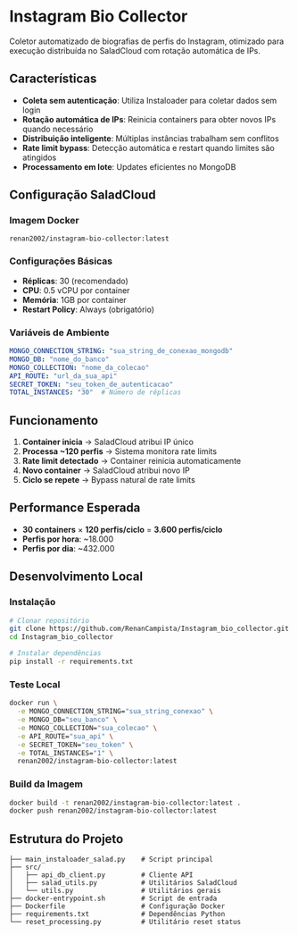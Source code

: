 # Instagram Bio Collector

Coletor automatizado de biografias de perfis do Instagram, otimizado para execução distribuída no SaladCloud com rotação automática de IPs.

## Características

- **Coleta sem autenticação**: Utiliza Instaloader para coletar dados sem login
- **Rotação automática de IPs**: Reinicia containers para obter novos IPs quando necessário
- **Distribuição inteligente**: Múltiplas instâncias trabalham sem conflitos
- **Rate limit bypass**: Detecção automática e restart quando limites são atingidos
- **Processamento em lote**: Updates eficientes no MongoDB

## Configuração SaladCloud

### Imagem Docker
```
renan2002/instagram-bio-collector:latest
```

### Configurações Básicas
- **Réplicas**: 30 (recomendado)
- **CPU**: 0.5 vCPU por container
- **Memória**: 1GB por container  
- **Restart Policy**: Always (obrigatório)

### Variáveis de Ambiente
```yaml
MONGO_CONNECTION_STRING: "sua_string_de_conexao_mongodb"
MONGO_DB: "nome_do_banco"
MONGO_COLLECTION: "nome_da_colecao"
API_ROUTE: "url_da_sua_api"
SECRET_TOKEN: "seu_token_de_autenticacao"
TOTAL_INSTANCES: "30"  # Número de réplicas
```

## Funcionamento

1. **Container inicia** → SaladCloud atribui IP único
2. **Processa ~120 perfis** → Sistema monitora rate limits
3. **Rate limit detectado** → Container reinicia automaticamente  
4. **Novo container** → SaladCloud atribui novo IP
5. **Ciclo se repete** → Bypass natural de rate limits

## Performance Esperada

- **30 containers** × **120 perfis/ciclo** = **3.600 perfis/ciclo**
- **Perfis por hora**: ~18.000
- **Perfis por dia**: ~432.000

## Desenvolvimento Local

### Instalação
```bash
# Clonar repositório
git clone https://github.com/RenanCampista/Instagram_bio_collector.git
cd Instagram_bio_collector

# Instalar dependências
pip install -r requirements.txt
```

### Teste Local
```bash
docker run \
  -e MONGO_CONNECTION_STRING="sua_string_conexao" \
  -e MONGO_DB="seu_banco" \
  -e MONGO_COLLECTION="sua_colecao" \
  -e API_ROUTE="sua_api" \
  -e SECRET_TOKEN="seu_token" \
  -e TOTAL_INSTANCES="1" \
  renan2002/instagram-bio-collector:latest
```

### Build da Imagem
```bash
docker build -t renan2002/instagram-bio-collector:latest .
docker push renan2002/instagram-bio-collector:latest
```

## Estrutura do Projeto

```
├── main_instaloader_salad.py    # Script principal
├── src/
│   ├── api_db_client.py         # Cliente API
│   ├── salad_utils.py           # Utilitários SaladCloud
│   └── utils.py                 # Utilitários gerais
├── docker-entrypoint.sh         # Script de entrada
├── Dockerfile                   # Configuração Docker
├── requirements.txt             # Dependências Python
└── reset_processing.py          # Utilitário reset status
```

